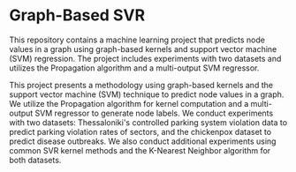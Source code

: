 # Graph-Based SVR
This repository contains a machine learning project that predicts node values in a graph using graph-based kernels and support vector machine (SVM) regression. The project includes experiments with two datasets and utilizes the Propagation algorithm and a multi-output SVM regressor.

This project presents a methodology using graph-based kernels and the support vector machine (SVM) technique to predict node values in a graph. We utilize the Propagation algorithm for kernel computation and a multi-output SVM regressor to generate node labels. We conduct experiments with two datasets: Thessaloniki's controlled parking system violation data to predict parking violation rates of sectors, and the chickenpox dataset to predict disease outbreaks. We also conduct additional experiments using common SVR kernel methods and the K-Nearest Neighbor algorithm for both datasets.
